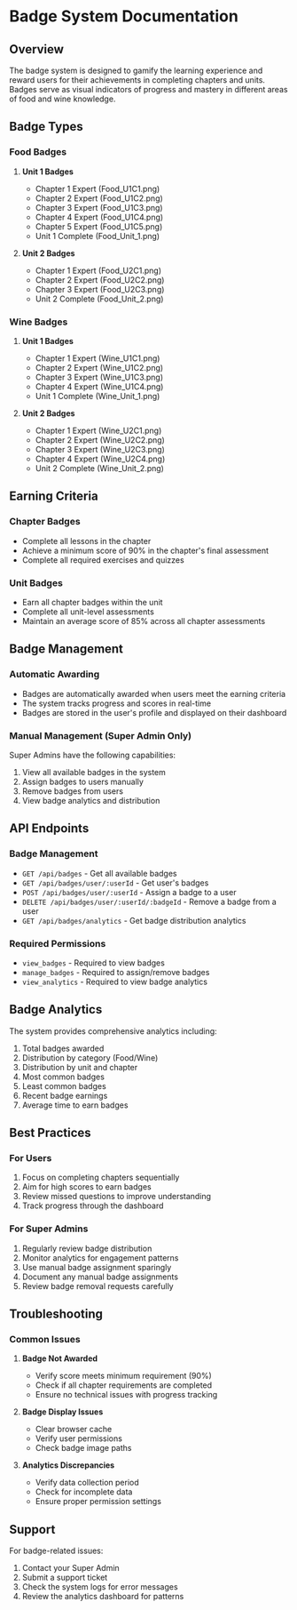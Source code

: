# Badge System Documentation

## Overview
The badge system is designed to gamify the learning experience and reward users for their achievements in completing chapters and units. Badges serve as visual indicators of progress and mastery in different areas of food and wine knowledge.

## Badge Types

### Food Badges
1. **Unit 1 Badges**
   - Chapter 1 Expert (Food_U1C1.png)
   - Chapter 2 Expert (Food_U1C2.png)
   - Chapter 3 Expert (Food_U1C3.png)
   - Chapter 4 Expert (Food_U1C4.png)
   - Chapter 5 Expert (Food_U1C5.png)
   - Unit 1 Complete (Food_Unit_1.png)

2. **Unit 2 Badges**
   - Chapter 1 Expert (Food_U2C1.png)
   - Chapter 2 Expert (Food_U2C2.png)
   - Chapter 3 Expert (Food_U2C3.png)
   - Unit 2 Complete (Food_Unit_2.png)

### Wine Badges
1. **Unit 1 Badges**
   - Chapter 1 Expert (Wine_U1C1.png)
   - Chapter 2 Expert (Wine_U1C2.png)
   - Chapter 3 Expert (Wine_U1C3.png)
   - Chapter 4 Expert (Wine_U1C4.png)
   - Unit 1 Complete (Wine_Unit_1.png)

2. **Unit 2 Badges**
   - Chapter 1 Expert (Wine_U2C1.png)
   - Chapter 2 Expert (Wine_U2C2.png)
   - Chapter 3 Expert (Wine_U2C3.png)
   - Chapter 4 Expert (Wine_U2C4.png)
   - Unit 2 Complete (Wine_Unit_2.png)

## Earning Criteria

### Chapter Badges
- Complete all lessons in the chapter
- Achieve a minimum score of 90% in the chapter's final assessment
- Complete all required exercises and quizzes

### Unit Badges
- Earn all chapter badges within the unit
- Complete all unit-level assessments
- Maintain an average score of 85% across all chapter assessments

## Badge Management

### Automatic Awarding
- Badges are automatically awarded when users meet the earning criteria
- The system tracks progress and scores in real-time
- Badges are stored in the user's profile and displayed on their dashboard

### Manual Management (Super Admin Only)
Super Admins have the following capabilities:
1. View all available badges in the system
2. Assign badges to users manually
3. Remove badges from users
4. View badge analytics and distribution

## API Endpoints

### Badge Management
- `GET /api/badges` - Get all available badges
- `GET /api/badges/user/:userId` - Get user's badges
- `POST /api/badges/user/:userId` - Assign a badge to a user
- `DELETE /api/badges/user/:userId/:badgeId` - Remove a badge from a user
- `GET /api/badges/analytics` - Get badge distribution analytics

### Required Permissions
- `view_badges` - Required to view badges
- `manage_badges` - Required to assign/remove badges
- `view_analytics` - Required to view badge analytics

## Badge Analytics

The system provides comprehensive analytics including:
1. Total badges awarded
2. Distribution by category (Food/Wine)
3. Distribution by unit and chapter
4. Most common badges
5. Least common badges
6. Recent badge earnings
7. Average time to earn badges

## Best Practices

### For Users
1. Focus on completing chapters sequentially
2. Aim for high scores to earn badges
3. Review missed questions to improve understanding
4. Track progress through the dashboard

### For Super Admins
1. Regularly review badge distribution
2. Monitor analytics for engagement patterns
3. Use manual badge assignment sparingly
4. Document any manual badge assignments
5. Review badge removal requests carefully

## Troubleshooting

### Common Issues
1. **Badge Not Awarded**
   - Verify score meets minimum requirement (90%)
   - Check if all chapter requirements are completed
   - Ensure no technical issues with progress tracking

2. **Badge Display Issues**
   - Clear browser cache
   - Verify user permissions
   - Check badge image paths

3. **Analytics Discrepancies**
   - Verify data collection period
   - Check for incomplete data
   - Ensure proper permission settings

## Support

For badge-related issues:
1. Contact your Super Admin
2. Submit a support ticket
3. Check the system logs for error messages
4. Review the analytics dashboard for patterns 